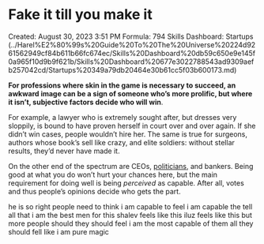 # Fake it till you make it

Created: August 30, 2023 3:51 PM
Formula: 794
Skills Dashboard: Startups (../Harel%E2%80%99s%20Guide%20To%20The%20Universe%20224d9261562949cf84b611b66fc674ec/Skills%20Dashboard%20db59c650e9e145f0a965f10d9b9f621b/Skills%20Dashboard%20677e3022788543ad9309aefb257042cd/Startups%20349a79db20464e30b61cc5f03b600173.md)

**For professions where skin in the game is necessary to succeed, an awkward image can be a sign of someone who’s more prolific, but where it isn’t, subjective factors decide who will win**.

For example, a lawyer who is extremely sought after, but dresses very sloppily, is bound to have proven herself in court over and over again. If she didn’t win cases, people wouldn’t hire her. The same is true for surgeons, authors whose book’s sell like crazy, and elite soldiers: without stellar results, they’d never have made it.

On the other end of the spectrum are CEOs, [politicians](http://fourminutebooks.com/fear-summary/), and bankers. Being good at what you do won’t hurt your chances here, but the main requirement for doing well is being *perceived* as capable. After all, votes and thus people’s opinions decide who gets the part.

he is so right people need to think i am capable to feel i am capable the tell all that i am the best men  for this shalev feels like this iluz feels like this but more people should they should feel i am the most capable of them all they should fell like i am pure magic